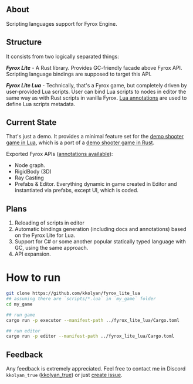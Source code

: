 ## About
Scripting languages support for Fyrox Engine.

## Structure
It consists from two logically separated things:

_**Fyrox Lite**_ - A Rust library. Provides GC-friendly facade above Fyrox API. Scripting language
bindings are supposed to target this API.

_**Fyrox Lite Lua**_ - Technically, that's a Fyrox game, but completely driven by user-provided Lua scripts. User can bind Lua scripts to nodes in editor the same way as with Rust scripts in vanilla Fyrox. [Lua annotations](https://luals.github.io/wiki/annotations/) are used to define Lua scripts metadata.

## Current State
That's just a demo. It provides a minimal feature set for the [demo shooter game in Lua](https://github.com/kkolyan/fyrox_guards_lua), which is a port of a [demo shooter game in Rust](https://github.com/kkolyan/fyrox_guards).

Exported Fyrox APIs ([annotations available](https://github.com/kkolyan/fyrox_lite_lua/blob/main/fyrox-lite.lua)):
* Node graph.
* RigidBody (3D)
* Ray Casting
* Prefabs & Editor. Everything dynamic in game created in Editor and instantiated via prefabs, except UI, which is coded.

## Plans
1. Reloading of scripts in editor
2. Automatic bindings generation (including docs and annotations) based on the Fyrox Lite for Lua.
3. Support for C# or some another popular statically typed language with GC, using the same approach.
4. API expansion.

# How to run
```sh
git clone https://github.com/kkolyan/fyrox_lite_lua
## assuming there are `scripts/*.lua` in `my_game` folder
cd my_game

## run game
cargo run -p executor --manifest-path ../fyrox_lite_lua/Cargo.toml

## run editor
cargo run -p editor --manifest-path ../fyrox_lite_lua/Cargo.toml
```

## Feedback
Any feedback is extremely appreciated.
Feel free to contact me in Discord `kkolyan_true` ([kkolyan_true](https://discord.com/users/333644000302989314)) or just [create issue](https://github.com/kkolyan/fyrox_lite_lua/issues/new).

